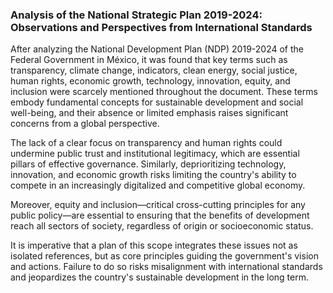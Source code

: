 ### Analysis of the National Strategic Plan 2019-2024: Observations and Perspectives from International Standards

After analyzing the National Development Plan (NDP) 2019-2024 of the Federal Government in México, it was found that key terms such as transparency, climate change, indicators, clean energy, social justice, human rights, economic growth, technology, innovation, equity, and inclusion were scarcely mentioned throughout the document. These terms embody fundamental concepts for sustainable development and social well-being, and their absence or limited emphasis raises significant concerns from a global perspective.

The lack of a clear focus on transparency and human rights could undermine public trust and institutional legitimacy, which are essential pillars of effective governance. Similarly, deprioritizing technology, innovation, and economic growth risks limiting the country's ability to compete in an increasingly digitalized and competitive global economy.

Moreover, equity and inclusion—critical cross-cutting principles for any public policy—are essential to ensuring that the benefits of development reach all sectors of society, regardless of origin or socioeconomic status.

It is imperative that a plan of this scope integrates these issues not as isolated references, but as core principles guiding the government's vision and actions. Failure to do so risks misalignment with international standards and jeopardizes the country's sustainable development in the long term.

